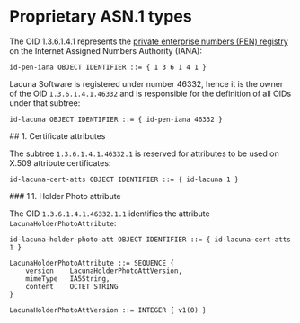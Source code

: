 ﻿# Proprietary ASN.1 types

The OID 1.3.6.1.4.1 represents the [private enterprise numbers (PEN) registry](https://www.iana.org/assignments/enterprise-numbers) on the Internet Assigned Numbers Authority (IANA):

```
id-pen-iana OBJECT IDENTIFIER ::= { 1 3 6 1 4 1 }
```

Lacuna Software is registered under number 46332, hence it is the owner of the OID `1.3.6.1.4.1.46332` and is responsible for the definition of all OIDs under that subtree:

```
id-lacuna OBJECT IDENTIFIER ::= { id-pen-iana 46332 }
```

<a name="cert-atts" />
## 1. Certificate attributes

The subtree `1.3.6.1.4.1.46332.1` is reserved for attributes to be used on X.509 attribute certificates:

```
id-lacuna-cert-atts OBJECT IDENTIFIER ::= { id-lacuna 1 }
```

<a name="holder-photo-att" />
### 1.1. Holder Photo attribute

The OID `1.3.6.1.4.1.46332.1.1` identifies the attribute `LacunaHolderPhotoAttribute`:

```
id-lacuna-holder-photo-att OBJECT IDENTIFIER ::= { id-lacuna-cert-atts 1 }
 
LacunaHolderPhotoAttribute ::= SEQUENCE {
    version    LacunaHolderPhotoAttVersion,
    mimeType   IA5String,
    content    OCTET STRING
}
 
LacunaHolderPhotoAttVersion ::= INTEGER { v1(0) }
```
